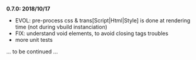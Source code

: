 **0.7.0: 2018/10/17**
- EVOL: pre-process css & trans[Script|Html|Style] is done at rendering time
    (not during vbuild instanciation)
- FIX: understand void elements, to avoid closing tags troubles
- more unit tests

... to be continued ...